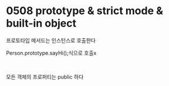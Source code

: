 # 0508 prototype & strict mode & built-in object

프로토타입 메서드는 인스턴스로 호출한다

Person.prototype.sayHi();식으로 호출x

<br>

모든 객체의 프로퍼티는 public 하다



